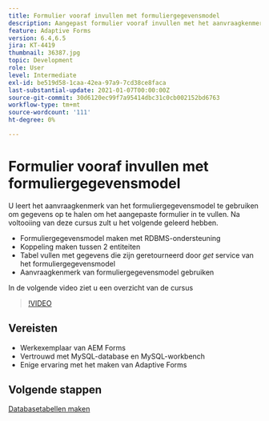 ```yaml
---
title: Formulier vooraf invullen met formuliergegevensmodel
description: Aangepast formulier vooraf invullen met het aanvraagkenmerk van het formuliergegevensmodel
feature: Adaptive Forms
version: 6.4,6.5
jira: KT-4419
thumbnail: 36387.jpg
topic: Development
role: User
level: Intermediate
exl-id: be519d58-1caa-42ea-97a9-7cd38ce8faca
last-substantial-update: 2021-01-07T00:00:00Z
source-git-commit: 30d6120ec99f7a95414dbc31c0cb002152bd6763
workflow-type: tm+mt
source-wordcount: '111'
ht-degree: 0%

---
```


# Formulier vooraf invullen met formuliergegevensmodel

U leert het aanvraagkenmerk van het formuliergegevensmodel te gebruiken om gegevens op te halen om het aangepaste formulier in te vullen.
Na voltooiing van deze cursus zult u het volgende geleerd hebben.

* Formuliergegevensmodel maken met RDBMS-ondersteuning
* Koppeling maken tussen 2 entiteiten
* Tabel vullen met gegevens die zijn geretourneerd door _get_ service van het formuliergegevensmodel
* Aanvraagkenmerk van formuliergegevensmodel gebruiken

In de volgende video ziet u een overzicht van de cursus
>[!VIDEO](https://video.tv.adobe.com/v/36387?quality=12&learn=on)

## Vereisten

* Werkexemplaar van AEM Forms
* Vertrouwd met MySQL-database en MySQL-workbench
* Enige ervaring met het maken van Adaptive Forms

## Volgende stappen

[Databasetabellen maken](./create-database-tables.md)
